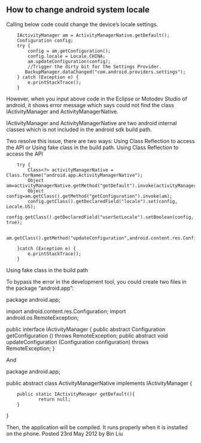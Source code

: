 ## How to change android system locale


Calling below code could change the device’s locale settings.

        IActivityManager am = ActivityManagerNative.getDefault();
        Configuration config;
        try {
            config = am.getConfiguration();
            config.locale = Locale.CHINA;
            am.updateConfiguration(config);
            //Trigger the dirty bit for the Settings Provider.  
           BackupManager.dataChanged("com.android.providers.settings");
        } catch (Exception e) {
            e.printStackTrace();
        }

However, when you input above code in the Eclipse or Motodev Studio of android, it shows error message which says could not find the class IActivityManager and ActivityManagerNative.

IActivityManager and ActivityManagerNative are two android internal classes which is not included in the android sdk build path.

Two resolve this issue, there are two ways: Using Class Reflection to access the API or Using fake class in the build path.
Using Class Reflection to access the API


        try {
            Class<?> activityManagerNative = Class.forName("android.app.ActivityManagerNative");                
            Object am=activityManagerNative.getMethod("getDefault").invoke(activityManagerNative);
            Object config=am.getClass().getMethod("getConfiguration").invoke(am);
            config.getClass().getDeclaredField("locale").set(config, Locale.US);
            config.getClass().getDeclaredField("userSetLocale").setBoolean(config, true);

            am.getClass().getMethod("updateConfiguration",android.content.res.Configuration.class).invoke(am,config);

        }catch (Exception e) {
            e.printStackTrace();
        }

Using fake class in the build path

To bypass the error in the development tool, you could create two files in the package “android.app”:

package android.app;

import android.content.res.Configuration;
import android.os.RemoteException;

public interface IActivityManager {
        public abstract Configuration getConfiguration () throws RemoteException;
        public abstract void updateConfiguration (Configuration configuration) throws RemoteException;
}

And

package android.app;

public abstract class ActivityManagerNative implements IActivityManager {

        public static IActivityManager getDefault(){
                return null;
        }   

}

Then, the application will be compiled. It runs properly when it is installed on the phone.
Posted 23rd May 2012 by Bin Liu
